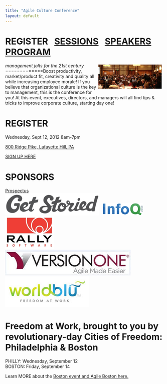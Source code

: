 ```yaml
---
title: "Agile Culture Conference"
layout: default
---
```



REGISTER &nbsp;&nbsp;<a href="./acc_sessions.html">SESSIONS</a>&nbsp;&nbsp; <a href="./acc_bios.html">SPEAKERS</a>&nbsp;&nbsp; <a href="./acc_program.html">PROGRAM</a>
=============


<img width="40%" src="./images/AgileCultureConfPhilly.jpg" style="float:right;padding: 5px 5px 5px 5px;"/>*management jolts for the 21st century*
=============Boost productivity, market/product fit, creativity and quality all while increasing employee morale! If you believe that organizational culture is the key to management, this is the conference for you! At this event, executives, directors, and managers will all find tips & tricks to improve corporate culture, starting day one!
 
REGISTER
========
 
Wednesday, Sept 12, 2012 8am-7pm

<a href="http://www.aceconferencecenter.com/index.php">800 Ridge Pike, Lafayette Hill, PA</a>

<a href="https://www.brownpapertickets.com/event/249645">SIGN UP HERE</a>
 

SPONSORS
========
[Prospectus](/agile-culture-conf-sponsors.html) <br/>
<a href="http://www.getstoried.com"><img src="./sponsor-logos/GetStoried-Logo.png"></a>&nbsp;&nbsp;
<a href="http://www.infoq.com"><img src="./sponsor-logos/logo-infoq.gif"></a>&nbsp;&nbsp;
<a href="http://www.rallydev.com"><img src="./sponsor-logos/rally_logo.jpg"></a>&nbsp;&nbsp;
<a href="http://www.versionone.com"><img src="./sponsor-logos/VersionOne.jpg"></a>&nbsp;&nbsp;
<a href="http://www.worldblu.com"><img src="./sponsor-logos/WorldBlu-Logo.png"></a>&nbsp;&nbsp;


Freedom at Work, brought to you by revolutionary-day Cities of Freedom: Philadelphia & Boston
==============
PHILLY: Wednesday, September 12<br/>
BOSTON: Friday, September 14<br/>

Learn MORE about the <a href="http://newtechusa.net/culture-con/">Boston event and Agile Boston here.</a>

